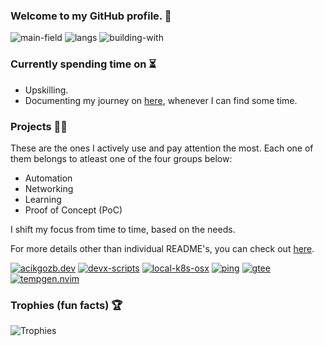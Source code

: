 ### Welcome to my GitHub profile. 👋

![main-field](https://img.shields.io/badge/main_field-cloud_infrastructure-%235c4ee5)
![langs](https://img.shields.io/badge/languages-bash%2C%20go-89e051)
![building-with](https://img.shields.io/badge/building_with-love%2C_sweat%2C_tears-red)

### Currently spending time on ⏳

  * Upskilling.
  * Documenting my journey on [here](https://acikgozb.dev/posts), whenever I can find some time.

### Projects 👨‍💻

These are the ones I actively use and pay attention the most. 
Each one of them belongs to atleast one of the four groups below:
* Automation
* Networking
* Learning
* Proof of Concept (PoC)

I shift my focus from time to time, based on the needs.

For more details other than individual README's, you can check out [here](https://acikgozb.dev/projects).

[![acikgozb.dev](https://github-readme-stats.vercel.app/api/pin/?username=acikgozb&repo=acikgozb.dev&theme=github_dark&description_lines_count=2&border_color=3d444d&cache_seconds=21600)](https://github.com/acikgozb/acikgozb.dev)
[![devx-scripts](https://github-readme-stats.vercel.app/api/pin/?username=acikgozb&repo=devx-scripts&theme=github_dark&description_lines_count=2&border_color=3d444d&cache_seconds=21601)](https://github.com/acikgozb/devx-scripts)
[![local-k8s-osx](https://github-readme-stats.vercel.app/api/pin/?username=acikgozb&repo=local-k8s-osx&theme=github_dark&description_lines_count=2&border_color=3d444d&cache_seconds=21600)](https://github.com/acikgozb/local-k8s-osx)
[![ping](https://github-readme-stats.vercel.app/api/pin/?username=acikgozb&repo=ping&theme=github_dark&description_lines_count=2&border_color=3d444d&cache_seconds=21600)](https://github.com/acikgozb/ping)
[![gtee](https://github-readme-stats.vercel.app/api/pin/?username=acikgozb&repo=gtee&theme=github_dark&description_lines_count=2&border_color=3d444d&cache_seconds=21600)](https://github.com/acikgozb/gtee)
[![tempgen.nvim](https://github-readme-stats.vercel.app/api/pin/?username=acikgozb&repo=tempgen.nvim&theme=github_dark&description_lines_count=2&border_color=3d444d&cache_seconds=21600)](https://github.com/acikgozb/tempgen.nvim)

### Trophies (fun facts) 🏆

![Trophies](https://github-profile-trophy.vercel.app/?username=acikgozb&theme=onestar&rank=SECRET,SSS,SS,S&margin-w=5&margin-h=5&row=2&no-frame=true)

